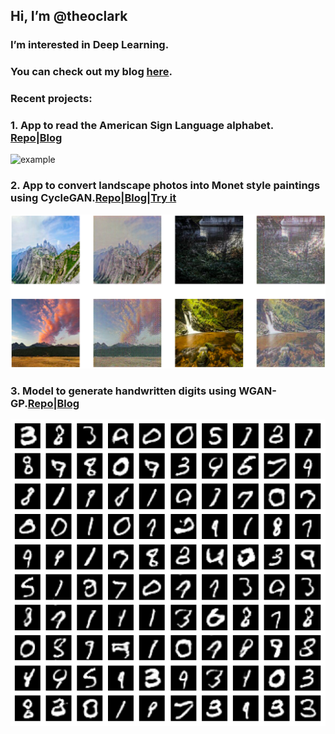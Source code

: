 ## Hi, I’m @theoclark
### I’m interested in Deep Learning.
### You can check out my blog [here](https://theoclark.co.uk/).
### Recent projects:

### 1. App to read the American Sign Language alphabet.     [**Repo**](https://github.com/theoclark/sign-language)|[**Blog**](https://theoclark.co.uk/posts/sign-language.html)

![example](https://github.com/theoclark/sign_language/blob/main/example.gif)

### 2. App to convert landscape photos into Monet style paintings using CycleGAN.[**Repo**](https://github.com/theoclark/Monet-PyTorch-CycleGAN)|[**Blog**](https://theoclark.co.uk/posts/cycle-gan.html)|[**Try it**](http://monet.theoclark.co.uk/)

![samples](https://github.com/theoclark/Monet-PyTorch-CycleGAN/blob/main/SampleImages.png)

### 3. Model to generate handwritten digits using WGAN-GP.[**Repo**](https://github.com/theoclark/MNIST-PyTorch-WGAN-GP)|[**Blog**](https://theoclark.co.uk/posts/wasserstein-gan.html)

![samples](https://github.com/theoclark/MNIST-PyTorch-WGAN-GP/blob/main/samples.png)
